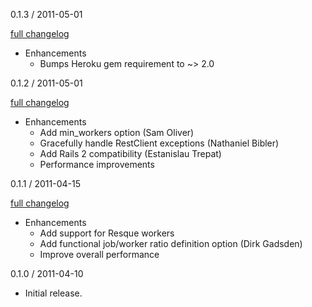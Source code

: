 0.1.3 / 2011-05-01

[full changelog](https://github.com/meskyanichi/hirefire/compare/0.1.2...0.1.3)

* Enhancements
  * Bumps Heroku gem requirement to ~> 2.0

0.1.2 / 2011-05-01

[full changelog](https://github.com/meskyanichi/hirefire/compare/0.1.1...0.1.2)

* Enhancements
  * Add min_workers option (Sam Oliver)
  * Gracefully handle RestClient exceptions (Nathaniel Bibler)
  * Add Rails 2 compatibility (Estanislau Trepat)
  * Performance improvements

0.1.1 / 2011-04-15

[full changelog](https://github.com/meskyanichi/hirefire/compare/0.1.0...0.1.1)

* Enhancements
  * Add support for Resque workers
  * Add functional job/worker ratio definition option (Dirk Gadsden)
  * Improve overall performance

0.1.0 / 2011-04-10

* Initial release.

